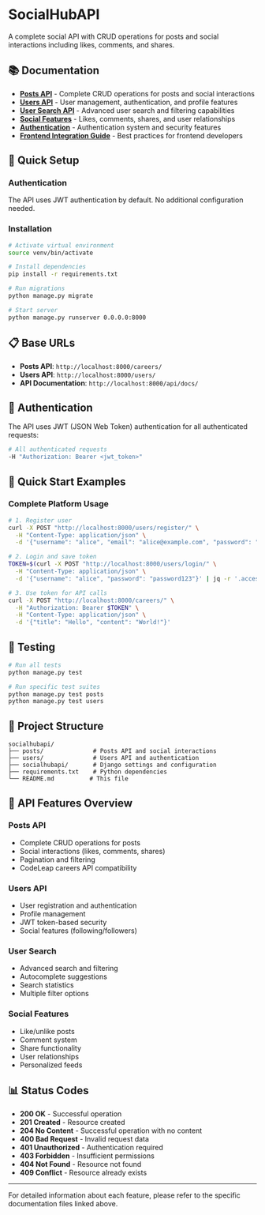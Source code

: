 # SocialHubAPI

A complete social API with CRUD operations for posts and social interactions including likes, comments, and shares.

## 📚 **Documentation**

- **[Posts API](POSTS_API.md)** - Complete CRUD operations for posts and social interactions
- **[Users API](USERS_API.md)** - User management, authentication, and profile features
- **[User Search API](USER_SEARCH_API.md)** - Advanced user search and filtering capabilities
- **[Social Features](SOCIAL_FEATURES.md)** - Likes, comments, shares, and user relationships
- **[Authentication](AUTHENTICATION.md)** - Authentication system and security features
- **[Frontend Integration Guide](FRONTEND_INTEGRATION.md)** - Best practices for frontend developers

## 🔧 **Quick Setup**

### Authentication
The API uses JWT authentication by default. No additional configuration needed.

### Installation
```bash
# Activate virtual environment
source venv/bin/activate

# Install dependencies
pip install -r requirements.txt

# Run migrations
python manage.py migrate

# Start server
python manage.py runserver 0.0.0.0:8000
```

## 📋 **Base URLs**

- **Posts API**: `http://localhost:8000/careers/`
- **Users API**: `http://localhost:8000/users/`
- **API Documentation**: `http://localhost:8000/api/docs/`

## 🔐 **Authentication**

The API uses JWT (JSON Web Token) authentication for all authenticated requests:

```bash
# All authenticated requests
-H "Authorization: Bearer <jwt_token>"
```

## 🚀 **Quick Start Examples**

### Complete Platform Usage
```bash
# 1. Register user
curl -X POST "http://localhost:8000/users/register/" \
  -H "Content-Type: application/json" \
  -d '{"username": "alice", "email": "alice@example.com", "password": "password123", "password_confirm": "password123"}'

# 2. Login and save token
TOKEN=$(curl -X POST "http://localhost:8000/users/login/" \
  -H "Content-Type: application/json" \
  -d '{"username": "alice", "password": "password123"}' | jq -r '.access')

# 3. Use token for API calls
curl -X POST "http://localhost:8000/careers/" \
  -H "Authorization: Bearer $TOKEN" \
  -H "Content-Type: application/json" \
  -d '{"title": "Hello", "content": "World!"}'
```

## 🧪 **Testing**

```bash
# Run all tests
python manage.py test

# Run specific test suites
python manage.py test posts
python manage.py test users
```

## 📁 **Project Structure**

```
socialhubapi/
├── posts/              # Posts API and social interactions
├── users/              # Users API and authentication
├── socialhubapi/       # Django settings and configuration
├── requirements.txt    # Python dependencies
└── README.md          # This file
```

## 🔗 **API Features Overview**

### Posts API
- Complete CRUD operations for posts
- Social interactions (likes, comments, shares)
- Pagination and filtering
- CodeLeap careers API compatibility

### Users API
- User registration and authentication
- Profile management
- JWT token-based security
- Social features (following/followers)

### User Search
- Advanced search and filtering
- Autocomplete suggestions
- Search statistics
- Multiple filter options

### Social Features
- Like/unlike posts
- Comment system
- Share functionality
- User relationships
- Personalized feeds

## 📊 **Status Codes**

- **200 OK** - Successful operation
- **201 Created** - Resource created
- **204 No Content** - Successful operation with no content
- **400 Bad Request** - Invalid request data
- **401 Unauthorized** - Authentication required
- **403 Forbidden** - Insufficient permissions
- **404 Not Found** - Resource not found
- **409 Conflict** - Resource already exists

---

For detailed information about each feature, please refer to the specific documentation files linked above.

